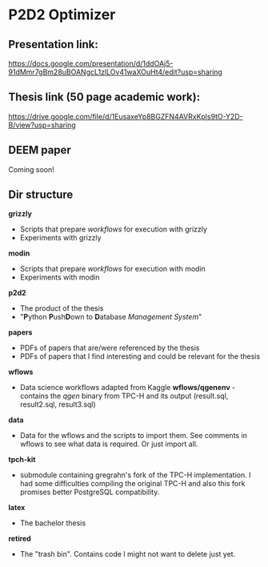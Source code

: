 # P2D2 Optimizer

## Presentation link:

https://docs.google.com/presentation/d/1ddOAj5-91dMmr7gBm28uBOANgcL1zlLOv41waXOuHt4/edit?usp=sharing

## Thesis link (50 page academic work):

https://drive.google.com/file/d/1EusaxeYp8BGZFN4AVRxKpls9tO-Y2D-B/view?usp=sharing

## DEEM paper

Coming soon!

## Dir structure

**grizzly**
   - Scripts that prepare *workflows* for execution with grizzly
   - Experiments with grizzly

**modin**
   - Scripts that prepare *workflows* for execution with modin
   - Experiments with modin

**p2d2**
   - The product of the thesis
   - "**P**ython **P**ush**D**own to **D**atabase _Management System_"

**papers**
   - PDFs of papers that are/were referenced by the thesis
   - PDFs of papers that I find interesting and could be relevant for the thesis

**wflows**
   - Data science workflows adapted from Kaggle
   **wflows/qgenenv** - contains the *qgen* binary from TPC-H and its output (result.sql, result2.sql, result3.sql) 

**data**
   - Data for the wflows and the scripts to import them. See comments in wflows to see what data is required. Or just import all.

**tpch-kit**
   - submodule containing gregrahn's fork of the TPC-H implementation. I had some difficulties compiling the original TPC-H and also this fork promises better PostgreSQL compatibility.

**latex**
   - The bachelor thesis

**retired**
   - The "trash bin". Contains code I might not want to delete just yet.

